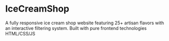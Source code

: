 # IceCreamShop
A fully responsive ice cream shop website featuring 25+ artisan flavors with an interactive filtering system. Built with pure frontend technologies HTML/CSS/JS
